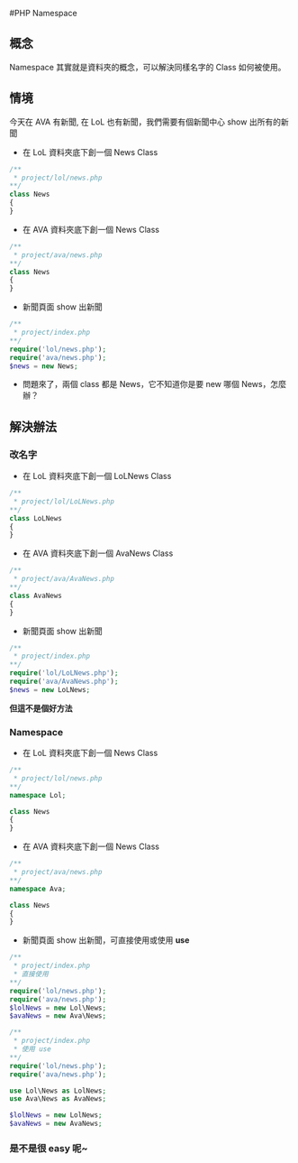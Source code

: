 #PHP Namespace
## 概念
Namespace 其實就是資料夾的概念，可以解決同樣名字的 Class 如何被使用。

## 情境
今天在 AVA 有新聞, 在 LoL 也有新聞，我們需要有個新聞中心 show 出所有的新聞

* 在 LoL 資料夾底下創一個 News Class
```php
/**
 * project/lol/news.php
**/
class News
{
}
```

* 在 AVA 資料夾底下創一個 News Class
```php
/**
 * project/ava/news.php
**/
class News
{
}
```

* 新聞頁面 show 出新聞
```php
/**
 * project/index.php
**/
require('lol/news.php');
require('ava/news.php');
$news = new News;
```
* 問題來了，兩個 class 都是 News，它不知道你是要 new 哪個 News，怎麼辦？

## 解決辦法

### 改名字
* 在 LoL 資料夾底下創一個 LoLNews Class
```php
/**
 * project/lol/LoLNews.php
**/
class LoLNews
{
}
```
* 在 AVA 資料夾底下創一個 AvaNews Class
```php
/**
 * project/ava/AvaNews.php
**/
class AvaNews
{
}
```
* 新聞頁面 show 出新聞
```php
/**
 * project/index.php
**/
require('lol/LoLNews.php');
require('ava/AvaNews.php');
$news = new LoLNews;
```
**但這不是個好方法**
### Namespace
* 在 LoL 資料夾底下創一個 News Class
```php
/**
 * project/lol/news.php
**/
namespace Lol;

class News
{
}
```
* 在 AVA 資料夾底下創一個 News Class
```php
/**
 * project/ava/news.php
**/
namespace Ava;

class News
{
}
```
* 新聞頁面 show 出新聞，可直接使用或使用 **use**
```php
/**
 * project/index.php
 * 直接使用
**/
require('lol/news.php');
require('ava/news.php');
$lolNews = new Lol\News;
$avaNews = new Ava\News;
```

```php
/**
 * project/index.php
 * 使用 use
**/
require('lol/news.php');
require('ava/news.php');

use Lol\News as LolNews;
use Ava\News as AvaNews;

$lolNews = new LolNews;
$avaNews = new AvaNews;
```
### 是不是很 easy 呢~